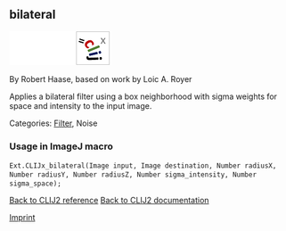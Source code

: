 ## bilateral
<img src="images/mini_empty_logo.png"/><img src="images/mini_empty_logo.png"/><img src="images/mini_clijx_logo.png"/>

By Robert Haase, based on work by Loic A. Royer

Applies a bilateral filter using a box neighborhood with sigma weights for space and intensity to the input image.

Categories: [Filter](https://clij.github.io/clij2-docs/reference__filter), Noise

### Usage in ImageJ macro
```
Ext.CLIJx_bilateral(Image input, Image destination, Number radiusX, Number radiusY, Number radiusZ, Number sigma_intensity, Number sigma_space);
```


[Back to CLIJ2 reference](https://clij.github.io/clij2-docs/reference)
[Back to CLIJ2 documentation](https://clij.github.io/clij2-docs)

[Imprint](https://clij.github.io/imprint)

